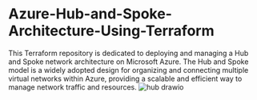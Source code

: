 # Azure-Hub-and-Spoke-Architecture-Using-Terraform
This Terraform repository is dedicated to deploying and managing a Hub and Spoke network architecture on Microsoft Azure. The Hub and Spoke model is a widely adopted design for organizing and connecting multiple virtual networks within Azure, providing a scalable and efficient way to manage network traffic and resources.
![hub drawio](https://github.com/vasantharan/Azure-Hub-and-Spoke-Architecture-Using-Terraform/assets/107398944/ea15fc94-9060-4f0b-8f6b-e07cbb6259e1)
<p   align="center>
  <img width="460" height="300" src="https://github.com/vasantharan/Azure-Hub-and-Spoke-Architecture-Using-Terraform/assets/107398944/ea15fc94-9060-4f0b-8f6b-e07cbb6259e1">
  </p>
